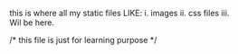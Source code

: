 this is where all my static files LIKE:
        i.      images
        ii.     css files
        iii.    
Wil be here.


/* this file is just for learning purpose */